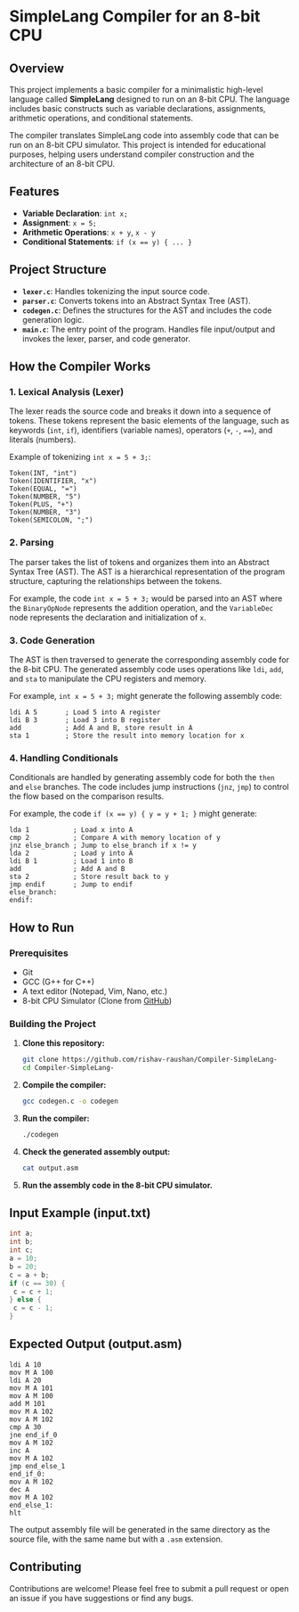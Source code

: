 

# SimpleLang Compiler for an 8-bit CPU

## Overview

This project implements a basic compiler for a minimalistic high-level language called **SimpleLang** designed to run on an 8-bit CPU. The language includes basic constructs such as variable declarations, assignments, arithmetic operations, and conditional statements.

The compiler translates SimpleLang code into assembly code that can be run on an 8-bit CPU simulator. This project is intended for educational purposes, helping users understand compiler construction and the architecture of an 8-bit CPU.

## Features

- **Variable Declaration**: `int x;`
- **Assignment**: `x = 5;`
- **Arithmetic Operations**: `x + y`, `x - y`
- **Conditional Statements**: `if (x == y) { ... }`

## Project Structure

- **`lexer.c`**: Handles tokenizing the input source code.
- **`parser.c`**: Converts tokens into an Abstract Syntax Tree (AST).
- **`codegen.c`**: Defines the structures for the AST and includes the code generation logic.
- **`main.c`**: The entry point of the program. Handles file input/output and invokes the lexer, parser, and code generator.

## How the Compiler Works

### 1. Lexical Analysis (Lexer)

The lexer reads the source code and breaks it down into a sequence of tokens. These tokens represent the basic elements of the language, such as keywords (`int`, `if`), identifiers (variable names), operators (`+`, `-`, `==`), and literals (numbers).

Example of tokenizing `int x = 5 + 3;`:

```
Token(INT, "int")
Token(IDENTIFIER, "x")
Token(EQUAL, "=")
Token(NUMBER, "5")
Token(PLUS, "+")
Token(NUMBER, "3")
Token(SEMICOLON, ";")
```

### 2. Parsing

The parser takes the list of tokens and organizes them into an Abstract Syntax Tree (AST). The AST is a hierarchical representation of the program structure, capturing the relationships between the tokens.

For example, the code `int x = 5 + 3;` would be parsed into an AST where the `BinaryOpNode` represents the addition operation, and the `VariableDec` node represents the declaration and initialization of `x`.

### 3. Code Generation

The AST is then traversed to generate the corresponding assembly code for the 8-bit CPU. The generated assembly code uses operations like `ldi`, `add`, and `sta` to manipulate the CPU registers and memory.

For example, `int x = 5 + 3;` might generate the following assembly code:

```assembly
ldi A 5       ; Load 5 into A register
ldi B 3       ; Load 3 into B register
add           ; Add A and B, store result in A
sta 1         ; Store the result into memory location for x
```

### 4. Handling Conditionals

Conditionals are handled by generating assembly code for both the `then` and `else` branches. The code includes jump instructions (`jnz`, `jmp`) to control the flow based on the comparison results.

For example, the code `if (x == y) { y = y + 1; }` might generate:

```assembly
lda 1           ; Load x into A
cmp 2           ; Compare A with memory location of y
jnz else_branch ; Jump to else_branch if x != y
lda 2           ; Load y into A
ldi B 1         ; Load 1 into B
add             ; Add A and B
sta 2           ; Store result back to y
jmp endif       ; Jump to endif
else_branch:
endif:
```

## How to Run

### Prerequisites

- Git
- GCC (G++ for C++)
- A text editor (Notepad, Vim, Nano, etc.)
- 8-bit CPU Simulator (Clone from [GitHub](https://github.com/lightcode/8bit-computer))


### Building the Project

1. **Clone this repository:**
   ```sh
   git clone https://github.com/rishav-raushan/Compiler-SimpleLang-
   cd Compiler-SimpleLang-
   ```
2. **Compile the compiler:**
   ```sh
   gcc codegen.c -o codegen
   ```
3. **Run the compiler:**
   ```sh
   ./codegen
   ```
4. **Check the generated assembly output:**
   ```sh
   cat output.asm
   ```
5. **Run the assembly code in the 8-bit CPU simulator.**

## Input Example (input.txt)
```c
int a;
int b;
int c;
a = 10;
b = 20;
c = a + b;
if (c == 30) {
 c = c + 1;
} else {
 c = c - 1;
}
```

## Expected Output (output.asm)
```assembly
ldi A 10
mov M A 100
ldi A 20
mov M A 101
mov A M 100
add M 101
mov M A 102
mov A M 102
cmp A 30
jne end_if_0
mov A M 102
inc A
mov M A 102
jmp end_else_1
end_if_0:
mov A M 102
dec A
mov M A 102
end_else_1:
hlt
```

The output assembly file will be generated in the same directory as the source file, with the same name but with a `.asm` extension.

## Contributing

Contributions are welcome! Please feel free to submit a pull request or open an issue if you have suggestions or find any bugs.
